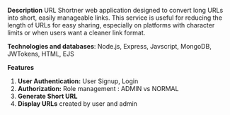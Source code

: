 **Description** 
URL Shortner web application designed to convert long URLs into short, easily manageable links. 
This service is useful for reducing the length of URLs for easy sharing, especially on platforms with character limits or when users want a cleaner link format.

**Technologies and databases**:
Node.js, Express, Javscript, MongoDB, JWTokens, HTML, EJS

**Features**
1. **User Authentication:** User Signup, Login
2. **Authorization:** Role management : ADMIN vs NORMAL
3. **Generate Short URL**
4. **Display URLs** created by user and admin



